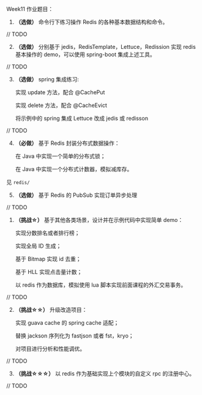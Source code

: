 Week11 作业题目：

1. **（选做）** 命令行下练习操作 Redis 的各种基本数据结构和命令。

// TODO

2. **（选做）** 分别基于 jedis，RedisTemplate，Lettuce，Redission 实现 redis 基本操作的 demo，可以使用 spring-boot 集成上述工具。

// TODO

3. **（选做）** spring 集成练习:

    实现 update 方法，配合 @CachePut

    实现 delete 方法，配合 @CacheEvict

    将示例中的 spring 集成 Lettuce 改成 jedis 或 redisson

// TODO

4. **（必做）** 基于 Redis 封装分布式数据操作：

    在 Java 中实现一个简单的分布式锁；

    在 Java 中实现一个分布式计数器，模拟减库存。

见 `redis/`

5. **（选做）** 基于 Redis 的 PubSub 实现订单异步处理

// TODO

1. **（挑战☆）** 基于其他各类场景，设计并在示例代码中实现简单 demo：

    实现分数排名或者排行榜；

    实现全局 ID 生成；
    
    基于 Bitmap 实现 id 去重；
    
    基于 HLL 实现点击量计数；
    
    以 redis 作为数据库，模拟使用 lua 脚本实现前面课程的外汇交易事务。

// TODO

2. **（挑战☆☆）** 升级改造项目：

    实现 guava cache 的 spring cache 适配；

    替换 jackson 序列化为 fastjson 或者 fst，kryo；
    
    对项目进行分析和性能调优。

// TODO

3. **（挑战☆☆☆）** 以 redis 作为基础实现上个模块的自定义 rpc 的注册中心。

// TODO
